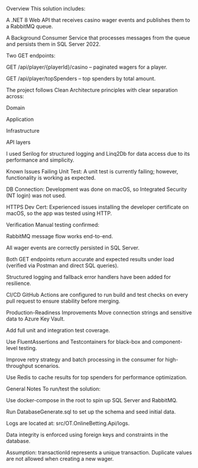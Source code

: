 Overview
This solution includes:

A .NET 8 Web API that receives casino wager events and publishes them to a RabbitMQ queue.

A Background Consumer Service that processes messages from the queue and persists them in SQL Server 2022.

Two GET endpoints:

GET /api/player/{playerId}/casino – paginated wagers for a player.

GET /api/player/topSpenders – top spenders by total amount.

The project follows Clean Architecture principles with clear separation across:

Domain

Application

Infrastructure

API layers

I used Serilog for structured logging and Linq2Db for data access due to its performance and simplicity.

Known Issues
Failing Unit Test: A unit test is currently failing; however, functionality is working as expected.

DB Connection: Development was done on macOS, so Integrated Security (NT login) was not used.

HTTPS Dev Cert: Experienced issues installing the developer certificate on macOS, so the app was tested using HTTP.

Verification
Manual testing confirmed:

RabbitMQ message flow works end-to-end.

All wager events are correctly persisted in SQL Server.

Both GET endpoints return accurate and expected results under load (verified via Postman and direct SQL queries).

Structured logging and fallback error handlers have been added for resilience.

CI/CD
GitHub Actions are configured to run build and test checks on every pull request to ensure stability before merging.

Production-Readiness Improvements
Move connection strings and sensitive data to Azure Key Vault.

Add full unit and integration test coverage.

Use FluentAssertions and Testcontainers for black-box and component-level testing.

Improve retry strategy and batch processing in the consumer for high-throughput scenarios.

Use Redis to cache results for top spenders for performance optimization.

General Notes
To run/test the solution:

Use docker-compose in the root to spin up SQL Server and RabbitMQ.

Run DatabaseGenerate.sql to set up the schema and seed initial data.

Logs are located at: src/OT.OnlineBetting.Api/logs.

Data integrity is enforced using foreign keys and constraints in the database.

Assumption: transactionId represents a unique transaction. Duplicate values are not allowed when creating a new wager.
